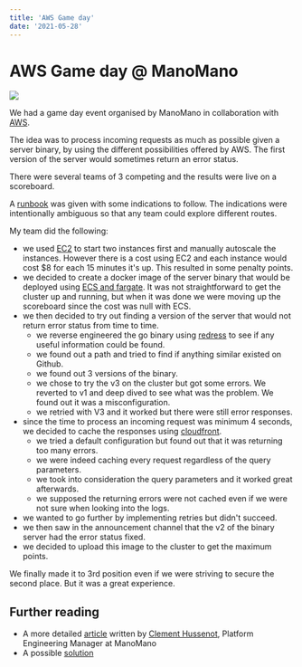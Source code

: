 ```yaml
---
title: 'AWS Game day'
date: '2021-05-28'
---
```


# AWS Game day @ ManoMano

![](/images/manomano_gameday.png)

We had a game day event organised by ManoMano in collaboration with [AWS](https://aws.amazon.com/fr/).

The idea was to process incoming requests as much as possible given a server binary, by using the different possibilities offered by AWS. The first version of the server would sometimes return an error status.

There were several teams of 3 competing and the results were live on a scoreboard.

A [runbook](https://dashboard.eventengine.run/docs?url=https:%2F%2Fs3.amazonaws.com%2Fee-assets-prod-us-east-1%2Fmodules%2Fgd2015-loadgen%2Fv2%2Freadme.md) was given with some indications to follow. The indications were intentionally ambiguous so that any team could explore different routes.

My team did the following:
- we used [EC2](https://aws.amazon.com/fr/ec2/?ec2-whats-new.sort-by=item.additionalFields.postDateTime&ec2-whats-new.sort-order=desc) to start two instances first and manually autoscale the instances. However there is a cost using EC2 and each instance would cost $8 for each 15 minutes it's up. This resulted in some penalty points.
- we decided to create a docker image of the server binary that would be deployed using [ECS and fargate](https://docs.aws.amazon.com/AmazonECS/latest/userguide/what-is-fargate.html). It was not straightforward to get the cluster up and running, but when it was done we were moving up the scoreboard since the cost was null with ECS.
- we then decided to try out finding a version of the server that would not return error status from time to time. 
    - we reverse engineered the go binary using [redress](https://github.com/goretk/redress) to see if any useful information could be found.
    - we found out a path and tried to find if anything similar existed on Github.
    - we found out 3 versions of the binary.
    - we chose to try the v3 on the cluster but got some errors. We reverted to v1 and deep dived to see what was the problem. We found out it was a misconfiguration.
    - we retried with V3 and it worked but there were still error responses. 
- since the time to process an incoming request was minimum 4 seconds, we decided to cache the responses using [cloudfront](https://aws.amazon.com/fr/cloudfront/).
    - we tried a default configuration but found out that it was returning too many errors.
    - we were indeed caching every request regardless of the query parameters.
    - we took into consideration the query parameters and it worked great afterwards.
    - we supposed the returning errors were not cached even if we were not sure when looking into the logs.
- we wanted to go further by implementing retries but didn't succeed.
- we then saw in the announcement channel that the v2 of the binary server had the error status fixed.
- we decided to upload this image to the cluster to get the maximum points.

We finally made it to 3rd position even if we were striving to secure the second place. But it was a great experience.

## Further reading

- A more detailed [article](https://medium.com/manomano-tech/be-bold-to-better-prevent-outages-ae7f94b9c4b1) written by [Clement Hussenot](https://www.linkedin.com/in/chussenot/), Platform Engineering Manager at ManoMano
- A possible [solution](https://github.com/rumd3x/aws-gameday-unicorn)

